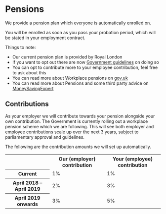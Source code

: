 # Pensions

We provide a pension plan which everyone is automatically enrolled on.

You will be enrolled as soon as you pass your probation period, which will be stated in your employment contract.

Things to note:

- Our current pension plan is provided by Royal London
- If you want to opt out there are now [Government guidelines](https://www.gov.uk/workplace-pensions/if-you-want-to-leave-your-workplace-pension-scheme) on doing so
- You can opt to contribute more to your employee contribution, feel free to ask about this
- You can read more about Workplace pensions on [gov.uk](https://www.gov.uk/workplace-pensions/about-workplace-pensions)
- You can read more about Pensions and some third party advice on [MoneySavingExpert](http://www.moneysavingexpert.com/savings/discount-pensions)

## Contributions

As your employer we will contribute towards your pension alongside your own contribution. The Government is currently rolling out a workplace pension scheme which we are following. This will see both employer and employee contributions scale up over the next 3 years, subject to parliamentary approval and guidelines.

The following are the contribution amounts we will set up automatically.

<table>
  <tr>
    <th>&nbsp;</th>
    <th>Our (employer) contribution</th>
    <th>Your (employee) contribution</th>
  </tr>
  <tr>
    <th>Current</th>
    <td>1%</td>
    <td>1%</td>
  </tr>
  <tr>
    <th>April 2018 – April 2019</th>
    <td>2%</td>
    <td>3%</td>
  </tr>
  <tr>
    <th>April 2019 onwards</th>
    <td>3%</td>
    <td>5%</td>
  </tr>
</table>
